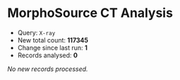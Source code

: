 # MorphoSource CT Analysis

* Query: `X-ray`
* New total count: **117345**
* Change since last run: **1**
* Records analysed: **0**

_No new records processed._